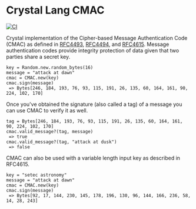 # Crystal Lang CMAC

[![CI](https://github.com/spider-gazelle/cmac/actions/workflows/ci.yml/badge.svg)](https://github.com/spider-gazelle/cmac/actions/workflows/ci.yml)

Crystal implementation of the Cipher-based Message Authentication Code (CMAC) as defined in [RFC4493](http://tools.ietf.org/html/rfc4493), [RFC4494](http://tools.ietf.org/html/rfc4494), and [RFC4615](http://tools.ietf.org/html/rfc4615). Message authentication codes provide integrity protection of data given that two parties share a secret key.

```crystal
key = Random.new.random_bytes(16)
message = "attack at dawn"
cmac = CMAC.new(key)
cmac.sign(message)
 => Bytes[246, 184, 193, 76, 93, 115, 191, 26, 135, 60, 164, 161, 90, 224, 102, 170]
```

Once you've obtained the signature (also called a tag) of a message you can use CMAC to verify it as well.

```crystal
tag = Bytes[246, 184, 193, 76, 93, 115, 191, 26, 135, 60, 164, 161, 90, 224, 102, 170]
cmac.valid_message?(tag, message)
 => true
cmac.valid_message?(tag, "attack at dusk")
 => false
```

CMAC can also be used with a variable length input key as described in RFC4615.

```crystal
key = "setec astronomy"
message = "attack at dawn"
cmac = CMAC.new(key)
cmac.sign(message)
 => Bytes[92, 17, 144, 230, 145, 178, 196, 130, 96, 144, 166, 236, 58, 14, 28, 243]
```
